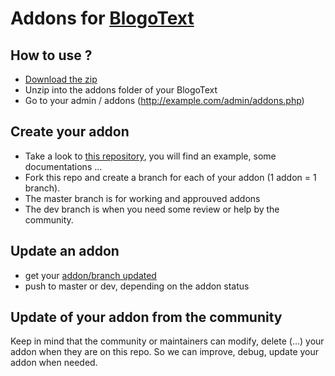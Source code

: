 # Addons for [BlogoText](https://github.com/BlogoText/blogotext)

## How to use ?

 * [Download the zip](https://github.com/BlogoText/blogotext-addons/archive/master.zip)
 * Unzip into the addons folder of your BlogoText
 * Go to your admin / addons (http://example.com/admin/addons.php)


## Create your addon

- Take a look to [this repository](https://github.com/BlogoText/blogotext-addons-example), you will find an example, some documentations ...
- Fork this repo and create a branch for each of your addon (1 addon = 1 branch).
- The master branch is for working and approuved addons
- The dev branch is when you need some review or help by the community.

## Update an addon

- get your [addon/branch updated](https://github.com/BlogoText/blogotext/wiki/Contributing)
- push to master or dev, depending on the addon status

## Update of your addon from the community

Keep in mind that the community or maintainers can modify, delete (...) your addon when they are on this repo. So we can improve, debug, update your addon when needed.
